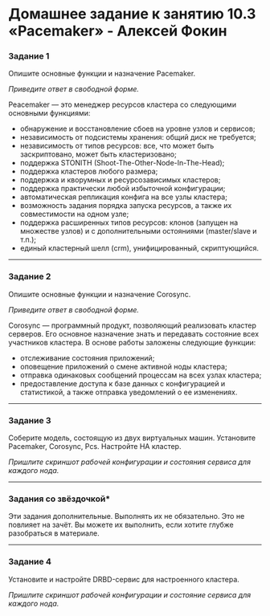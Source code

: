 # Домашнее задание к занятию 10.3 «Pacemaker» - Алексей Фокин

### Задание 1

Опишите основные функции и назначение Pacemaker.

*Приведите ответ в свободной форме.*

Peacemaker — это менеджер ресурсов кластера со следующими основными функциями:
* обнаружение и восстановление сбоев на уровне узлов и сервисов;
* независимость от подсистемы хранения: общий диск не требуется;
* независимость от типов ресурсов: все, что может быть заскриптовано, может быть кластеризовано;
* поддержка STONITH (Shoot-The-Other-Node-In-The-Head);
* поддержка кластеров любого размера;
* поддержка и кворумных и ресурсозависимых кластеров;
* поддержка практически любой избыточной конфигурации;
* автоматическая репликация конфига на все узлы кластера;
* возможность задания порядка запуска ресурсов, а также их совместимости на одном узле;
* поддержка расширенных типов ресурсов: клонов (запущен на множестве узлов) и с дополнительными остояниями (master/slave и т.п.);
* единый кластерный шелл (crm), унифицированный, скриптующийся.

---

### Задание 2

Опишите основные функции и назначение Corosync.

*Приведите ответ в свободной форме.*

Corosync — программный продукт, позволяющий реализовать кластер серверов. Его основное назначение знать и передавать состояние всех участников кластера.
В основе работы заложены следующие функции:
* отслеживание состояния приложений;
* оповещение приложений о смене активной ноды кластера;
* отправка одинаковых сообщений процессам на всех узлах кластера;
* предоставление доступа к базе данных с конфигурацией и статистикой, а также отправка уведомлений о ее изменениях.

---

### Задание 3

Соберите модель, состоящую из двух виртуальных машин. Установите Pacemaker, Corosync, Pcs. Настройте HA кластер.

*Пришлите скриншот рабочей конфигурации и состояния сервиса для каждого нода.*


---

### Задания со звёздочкой*
Эти задания дополнительные. Выполнять их не обязательно. Это не повлияет на зачёт. Вы можете их выполнить, если хотите глубже разобраться в материале.
 
---

### Задание 4

Установите и настройте DRBD-сервис для настроенного кластера.

*Пришлите скриншот рабочей конфигурации и состояние сервиса для каждого нода.*
